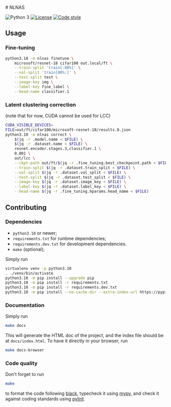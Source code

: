 # NLNAS

![Python 3](https://img.shields.io/badge/python-3-blue?logo=python)
[![License](https://img.shields.io/badge/license-MIT-green)](https://choosealicense.com/licenses/mit/)
[![Code style](https://img.shields.io/badge/style-black-black)](https://pypi.org/project/black)

## Usage

### Fine-tuning

```sh
python3.10 -m nlnas finetune \
    microsoft/resnet-18 cifar100 out.local/ft \
    --train-split 'train[:80%]' \
    --val-split 'train[80%:]' \
    --test-split test \
    --image-key img \
    --label-key fine_label \
    --head-name classifier.1
```


### Latent clustering correction

(note that for now, CUDA cannot be used for LCC)

```sh
CUDA_VISIBLE_DEVICES=
FILE=out/ft/cifar100/microsoft-resnet-18/results.0.json
python3.10 -m nlnas correct \
    $(jq -r .model.name < $FILE) \
    $(jq -r .dataset.name < $FILE) \
    resnet.encoder.stages.3,classifier.1 \
    0.001 \
    out/lcc \
    --ckpt-path out/ft/$(jq -r .fine_tuning.best_checkpoint.path < $FILE) \
    --train-split $(jq -r .dataset.train_split < $FILE) \
    --val-split $(jq -r .dataset.val_split < $FILE) \
    --test-split $(jq -r .dataset.test_split < $FILE) \
    --image-key $(jq -r .dataset.image_key < $FILE) \
    --label-key $(jq -r .dataset.label_key < $FILE) \
    --head-name $(jq -r .fine_tuning.hparams.head_name < $FILE)
```

## Contributing

### Dependencies

- `python3.10` or newer;
- `requirements.txt` for runtime dependencies;
- `requirements.dev.txt` for development dependencies.
- `make` (optional);

Simply run

```sh
virtualenv venv -p python3.10
. ./venv/bin/activate
python3.10 -m pip install --upgrade pip
python3.10 -m pip install -r requirements.txt
python3.10 -m pip install -r requirements.dev.txt
python3.10 -m pip install --no-cache-dir --extra-index-url https://pypi.nvidia.com -r requirements.cuda12.txt
```

### Documentation

Simply run

```sh
make docs
```

This will generate the HTML doc of the project, and the index file should be at
`docs/index.html`. To have it directly in your browser, run

```sh
make docs-browser
```

### Code quality

Don't forget to run

```sh
make
```

to format the code following [black](https://pypi.org/project/black/),
typecheck it using [mypy](http://mypy-lang.org/), and check it against coding
standards using [pylint](https://pylint.org/).
